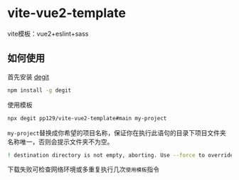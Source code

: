 # vite-vue2-template

vite模板：vue2+eslint+sass

## 如何使用

首先安装
<a href="https://github.com/Rich-Harris/degit" target="_blank">degit</a>


```bash
npm install -g degit
```

使用模板

```bash
npx degit pp129/vite-vue2-template#main my-project
```

`my-project`替换成你希望的项目名称，保证你在执行此语句的目录下项目文件夹名称唯一，否则会提示文件夹不为空。

```bash
! destination directory is not empty, aborting. Use --force to override
```

下载失败可检查网络环境或多重复执行几次`使用模板`指令
